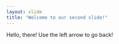 ```yaml
---
layout: slide
title: "Welcome to our second slide!"
---
```

Hello, there!
Use the left arrow to go back!
